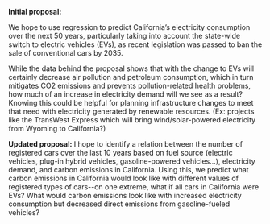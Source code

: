 **Initial proposal:**

We hope to use regression to predict California’s electricity consumption over the next 50 years, particularly taking into account the state-wide switch to electric vehicles (EVs), as recent legislation was passed to ban the sale of conventional cars by 2035.

While the data behind the proposal shows that with the change to EVs will certainly decrease air pollution and petroleum consumption, which in turn mitigates CO2 emissions and prevents pollution-related health problems, how much of an increase in electricity demand will we see as a result? Knowing this could be helpful for planning infrastructure changes to meet that need with electricity generated by renewable resources. (Ex: projects like the TransWest Express which will bring wind/solar-powered electricity from Wyoming to California?)

**Updated proposal:**
I hope to identify a relation between the number of registered cars over the last 10 years based on fuel source (electric vehicles, plug-in hybrid vehicles, gasoline-powered vehicles...), electricity demand, and carbon emissions in California. Using this, we predict what carbon emissions in California would look like with different values of registered types of cars--on one extreme, what if all cars in California were EVs? What would carbon emissions look like with increased electricity consumption but decreased direct emissions from gasoline-fueled vehicles?